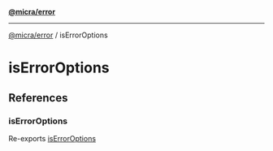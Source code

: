 [**@micra/error**](../README.md)

***

[@micra/error](../README.md) / isErrorOptions

# isErrorOptions

## References

### isErrorOptions

Re-exports [isErrorOptions](../index/functions/isErrorOptions.md)
